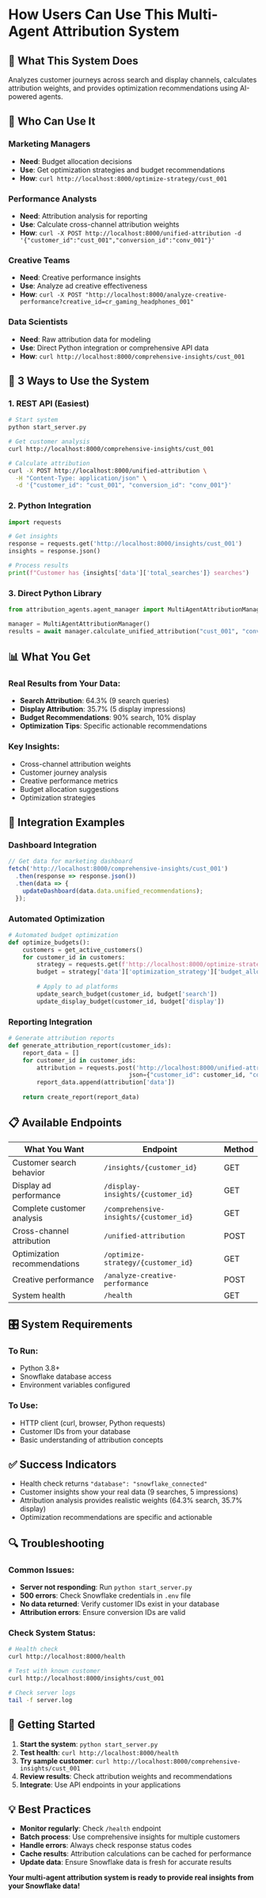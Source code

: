 # How Users Can Use This Multi-Agent Attribution System

## 🎯 **What This System Does**
Analyzes customer journeys across search and display channels, calculates attribution weights, and provides optimization recommendations using AI-powered agents.

## 👥 **Who Can Use It**

### **Marketing Managers**
- **Need**: Budget allocation decisions
- **Use**: Get optimization strategies and budget recommendations
- **How**: `curl http://localhost:8000/optimize-strategy/cust_001`

### **Performance Analysts** 
- **Need**: Attribution analysis for reporting
- **Use**: Calculate cross-channel attribution weights
- **How**: `curl -X POST http://localhost:8000/unified-attribution -d '{"customer_id":"cust_001","conversion_id":"conv_001"}'`

### **Creative Teams**
- **Need**: Creative performance insights
- **Use**: Analyze ad creative effectiveness
- **How**: `curl -X POST "http://localhost:8000/analyze-creative-performance?creative_id=cr_gaming_headphones_001"`

### **Data Scientists**
- **Need**: Raw attribution data for modeling
- **Use**: Direct Python integration or comprehensive API data
- **How**: `curl http://localhost:8000/comprehensive-insights/cust_001`

## 🚀 **3 Ways to Use the System**

### **1. REST API (Easiest)**
```bash
# Start system
python start_server.py

# Get customer analysis
curl http://localhost:8000/comprehensive-insights/cust_001

# Calculate attribution
curl -X POST http://localhost:8000/unified-attribution \
  -H "Content-Type: application/json" \
  -d '{"customer_id": "cust_001", "conversion_id": "conv_001"}'
```

### **2. Python Integration**
```python
import requests

# Get insights
response = requests.get('http://localhost:8000/insights/cust_001')
insights = response.json()

# Process results
print(f"Customer has {insights['data']['total_searches']} searches")
```

### **3. Direct Python Library**
```python
from attribution_agents.agent_manager import MultiAgentAttributionManager

manager = MultiAgentAttributionManager()
results = await manager.calculate_unified_attribution("cust_001", "conv_001")
```

## 📊 **What You Get**

### **Real Results from Your Data:**
- **Search Attribution**: 64.3% (9 search queries)
- **Display Attribution**: 35.7% (5 display impressions)  
- **Budget Recommendations**: 90% search, 10% display
- **Optimization Tips**: Specific actionable recommendations

### **Key Insights:**
- Cross-channel attribution weights
- Customer journey analysis
- Creative performance metrics
- Budget allocation suggestions
- Optimization strategies

## 🔧 **Integration Examples**

### **Dashboard Integration**
```javascript
// Get data for marketing dashboard
fetch('http://localhost:8000/comprehensive-insights/cust_001')
  .then(response => response.json())
  .then(data => {
    updateDashboard(data.data.unified_recommendations);
  });
```

### **Automated Optimization**
```python
# Automated budget optimization
def optimize_budgets():
    customers = get_active_customers()
    for customer_id in customers:
        strategy = requests.get(f'http://localhost:8000/optimize-strategy/{customer_id}').json()
        budget = strategy['data']['optimization_strategy']['budget_allocation']
        
        # Apply to ad platforms
        update_search_budget(customer_id, budget['search'])
        update_display_budget(customer_id, budget['display'])
```

### **Reporting Integration**
```python
# Generate attribution reports
def generate_attribution_report(customer_ids):
    report_data = []
    for customer_id in customer_ids:
        attribution = requests.post('http://localhost:8000/unified-attribution', 
                                  json={"customer_id": customer_id, "conversion_id": "conv_001"}).json()
        report_data.append(attribution['data'])
    
    return create_report(report_data)
```

## 📋 **Available Endpoints**

| What You Want | Endpoint | Method |
|---------------|----------|---------|
| Customer search behavior | `/insights/{customer_id}` | GET |
| Display ad performance | `/display-insights/{customer_id}` | GET |
| Complete customer analysis | `/comprehensive-insights/{customer_id}` | GET |
| Cross-channel attribution | `/unified-attribution` | POST |
| Optimization recommendations | `/optimize-strategy/{customer_id}` | GET |
| Creative performance | `/analyze-creative-performance` | POST |
| System health | `/health` | GET |

## 🎛️ **System Requirements**

### **To Run:**
- Python 3.8+
- Snowflake database access
- Environment variables configured

### **To Use:**
- HTTP client (curl, browser, Python requests)
- Customer IDs from your database
- Basic understanding of attribution concepts

## ✅ **Success Indicators**

- Health check returns `"database": "snowflake_connected"`
- Customer insights show your real data (9 searches, 5 impressions)
- Attribution analysis provides realistic weights (64.3% search, 35.7% display)
- Optimization recommendations are specific and actionable

## 🔍 **Troubleshooting**

### **Common Issues:**
- **Server not responding**: Run `python start_server.py`
- **500 errors**: Check Snowflake credentials in `.env` file
- **No data returned**: Verify customer IDs exist in your database
- **Attribution errors**: Ensure conversion IDs are valid

### **Check System Status:**
```bash
# Health check
curl http://localhost:8000/health

# Test with known customer
curl http://localhost:8000/insights/cust_001

# Check server logs
tail -f server.log
```

## 🎯 **Getting Started**

1. **Start the system**: `python start_server.py`
2. **Test health**: `curl http://localhost:8000/health`
3. **Try sample customer**: `curl http://localhost:8000/comprehensive-insights/cust_001`
4. **Review results**: Check attribution weights and recommendations
5. **Integrate**: Use API endpoints in your applications

## 💡 **Best Practices**

- **Monitor regularly**: Check `/health` endpoint
- **Batch process**: Use comprehensive insights for multiple customers
- **Handle errors**: Always check response status codes
- **Cache results**: Attribution calculations can be cached for performance
- **Update data**: Ensure Snowflake data is fresh for accurate results

**Your multi-agent attribution system is ready to provide real insights from your Snowflake data!**